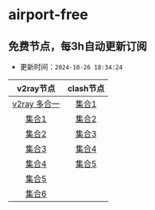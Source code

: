 # airport-free
## 免费节点，每3h自动更新订阅

- 更新时间：`2024-10-26 18:34:24`

|v2ray节点|clash节点|
|:-------:|:-------:|
|[v2ray 多合一](https://cdn.jsdelivr.net/gh/xiaoji235/airport-free/v2ray.txt)|[集合1](https://cdn.jsdelivr.net/gh/xiaoji235/airport-free/clash/1.txt)|
|[集合1](https://cdn.jsdelivr.net/gh/xiaoji235/airport-free/v2ray/1.txt)|[集合2](https://cdn.jsdelivr.net/gh/xiaoji235/airport-free/clash/2.txt)|
|[集合2](https://cdn.jsdelivr.net/gh/xiaoji235/airport-free/v2ray/2.txt)|[集合3](https://cdn.jsdelivr.net/gh/xiaoji235/airport-free/clash/3.txt)|
|[集合3](https://cdn.jsdelivr.net/gh/xiaoji235/airport-free/v2ray/3.txt)|[集合4](https://cdn.jsdelivr.net/gh/xiaoji235/airport-free/clash/4.txt)|
|[集合4](https://cdn.jsdelivr.net/gh/xiaoji235/airport-free/v2ray/4.txt)|[集合5](https://cdn.jsdelivr.net/gh/xiaoji235/airport-free/clash/5.txt)|
|[集合5](https://cdn.jsdelivr.net/gh/xiaoji235/airport-free/v2ray/5.txt)|
|[集合6](https://cdn.jsdelivr.net/gh/xiaoji235/airport-free/v2ray/6.txt)|

